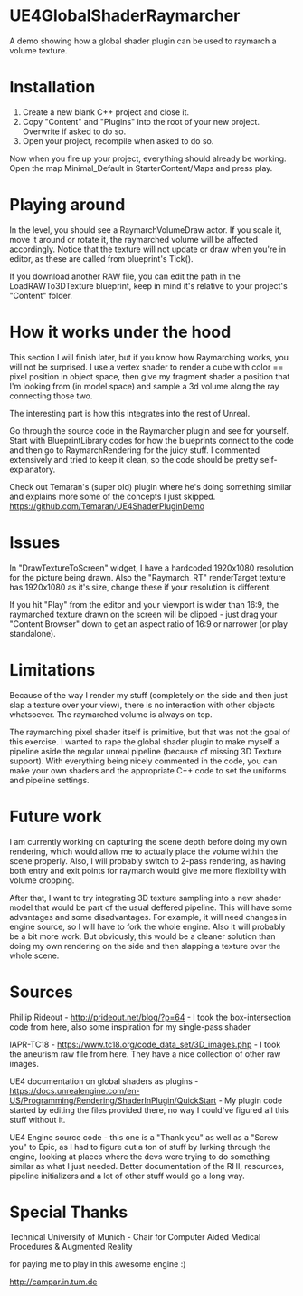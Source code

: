 # UE4GlobalShaderRaymarcher

A demo showing how a global shader plugin can be used to raymarch a volume texture.

# Installation 
1) Create a new blank C++ project and close it.
2) Copy "Content" and "Plugins" into the root of your new project. Overwrite if asked to do so.
4) Open your project, recompile when asked to do so.

Now when you fire up your project, everything should already be working. Open the map Minimal_Default in StarterContent/Maps and press play.

# Playing around
In the level, you should see a RaymarchVolumeDraw actor. If you scale it, move it around or rotate it, the raymarched volume will be affected accordingly. Notice that the texture will not update or draw when you're in editor, as these are called from blueprint's Tick().

If you download another RAW file, you can edit the path in the LoadRAWTo3DTexture blueprint, keep in mind it's relative to your project's "Content" folder.

# How it works under the hood

This section I will finish later, but if you know how Raymarching works, you will not be surprised. I use a vertex shader to render a cube with color == pixel position in object space, then give my fragment shader a position that I'm looking from (in model space) and sample a 3d volume along the ray connecting those two.

The interesting part is how this integrates into the rest of Unreal.

Go through the source code in the Raymarcher plugin and see for yourself. Start with BlueprintLibrary codes for how the blueprints connect to the code and then go to RaymarchRendering for the juicy stuff. I commented extensively and tried to keep it clean, so the code should be pretty self-explanatory.

Check out Temaran's (super old) plugin where he's doing something similar and explains more some of the concepts I just skipped.
https://github.com/Temaran/UE4ShaderPluginDemo

# Issues
In "DrawTextureToScreen" widget, I have a hardcoded 1920x1080 resolution for the picture being drawn. Also the "Raymarch_RT" renderTarget texture has 1920x1080 as it's size, change these if your resolution is different.

If you hit "Play" from the editor and your viewport is wider than 16:9, the raymarched texture drawn on the screen will be clipped - just drag your "Content Browser" down to get an aspect ratio of 16:9 or narrower (or play standalone).

# Limitations
Because of the way I render my stuff (completely on the side and then just slap a texture over your view), there is no interaction with other objects whatsoever. The raymarched volume is always on top.

The raymarching pixel shader itself is primitive, but that was not the goal of this exercise. I wanted to rape the global shader plugin to make myself a pipeline aside the regular unreal pipeline (because of missing 3D Texture support). With everything being nicely commented in the code, you can make your own shaders and the appropriate C++ code to set the uniforms and pipeline settings.

# Future work
I am currently working on capturing the scene depth before doing my own rendering, which would allow me to actually place the volume within the scene properly. 
Also, I will probably switch to 2-pass rendering, as having both entry and exit points for raymarch would give me more flexibility with volume cropping.

After that, I want to try integrating 3D texture sampling into a new shader model that would be part of the usual deffered pipeline. This will have some advantages and some disadvantages. For example,
it will need changes in engine source, so I will have to fork the whole engine. Also it will probably be a bit more work. But obviously, this would be a cleaner solution than doing my own rendering on the side and then slapping a texture over the whole scene.

# Sources

Phillip Rideout - http://prideout.net/blog/?p=64 - I took the box-intersection code from here, also some inspiration for my single-pass shader

IAPR-TC18 - https://www.tc18.org/code_data_set/3D_images.php - I took the aneurism raw file from here. They have a nice collection of other raw images.

UE4 documentation on global shaders as plugins - https://docs.unrealengine.com/en-US/Programming/Rendering/ShaderInPlugin/QuickStart - My plugin code started by editing the files provided there, no way I could've figured all this stuff without it.

UE4 Engine source code - this one is a "Thank you" as well as a "Screw you" to Epic, as I had to figure out a ton of stuff by lurking through the engine, looking at places where the devs were trying to do something similar as what I just needed. Better documentation of the RHI, resources, pipeline initializers and a lot of other stuff would go a long way.

# Special Thanks
Technical University of Munich - Chair for Computer Aided Medical Procedures & Augmented Reality
 
 for paying me to play in this awesome engine :)

http://campar.in.tum.de
